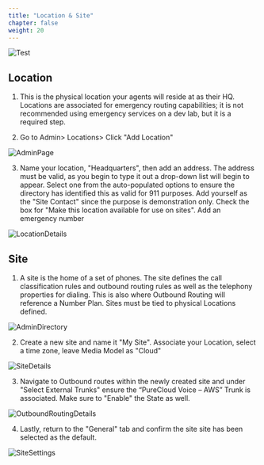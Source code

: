 ```yaml
---
title: "Location & Site"
chapter: false
weight: 20
---
```

![Test](/images/testing2.jpg)
## Location
1. This is the physical location your agents will reside at as their HQ. Locations are associated for emergency routing capabilities; it is not recommended using emergency services on a dev lab, but it is a required step. 

2. Go to Admin> Locations> Click "Add Location" 

![AdminPage](/images/Locations.jpg)

3. Name your location, "Headquarters", then add an address. The address must be valid, as you begin to type it out a drop-down list will begin to appear. Select one from the auto-populated options to ensure the directory has identified this as valid for 911 purposes. Add yourself as the "Site Contact" since the purpose is demonstration only. Check the box for "Make this location available for use on sites". Add an emergency number

![LocationDetails](/images/LocationsPopup.jpg)

## Site

1. A site is the home of a set of phones. The site defines the call classification rules and outbound routing rules as well as the telephony properties for dialing. This is also where Outbound Routing will reference a Number Plan. Sites must be tied to physical Locations defined.

![AdminDirectory](/images/Site.jpg)

2. Create a new site and name it "My Site". Associate your Location, select a time zone, leave Media Model as "Cloud"

![SiteDetails](/images/SiteSetup.jpg)

3. Navigate to Outbound routes within the newly created site and under "Select External Trunks" ensure the “PureCloud Voice – AWS” Trunk is associated. Make sure to "Enable" the State as well. 

![OutboundRoutingDetails](/images/OutboundRoute.jpg)

4. Lastly, return to the "General" tab and confirm the site site has been selected as the default.

![SiteSettings](/images/DefaultSite.jpg)
